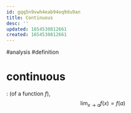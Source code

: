 ```yaml
---
id: gqq5n9vwh4eab94oq9du9an
title: Continuous
desc: ''
updated: 1654530812661
created: 1654530812661
---
```

#analysis #definition 
# continuous
: (of a function $f$), 
$$\lim_{x \rightarrow a} f(x) = f(a)$$
